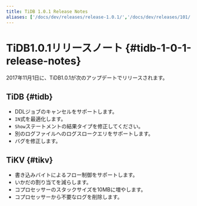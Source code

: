 ```yaml
---
title: TiDB 1.0.1 Release Notes
aliases: ['/docs/dev/releases/release-1.0.1/','/docs/dev/releases/101/']
---
```


# TiDB1.0.1リリースノート {#tidb-1-0-1-release-notes}

2017年11月1日に、TiDB1.0.1が次のアップデートでリリースされます。

## TiDB {#tidb}

-   DDLジョブのキャンセルをサポートします。
-   `IN`式を最適化します。
-   `Show`ステートメントの結果タイプを修正してください。
-   別のログファイルへのログスロークエリをサポートします。
-   バグを修正します。

## TiKV {#tikv}

-   書き込みバイトによるフロー制御をサポートします。
-   いかだの割り当てを減らします。
-   コプロセッサーのスタックサイズを10MBに増やします。
-   コプロセッサーから不要なログを削除します。
